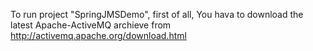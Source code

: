 
To run project "SpringJMSDemo", first of all,
You hava to download the latest Apache-ActiveMQ archieve from http://activemq.apache.org/download.html